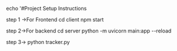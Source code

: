 echo '#Project Setup Instructions


step 1 ->For Frontend
cd client
npm start

step 2->For backend
cd server
python -m uvicorn main:app --reload

step 3-> python tracker.py



